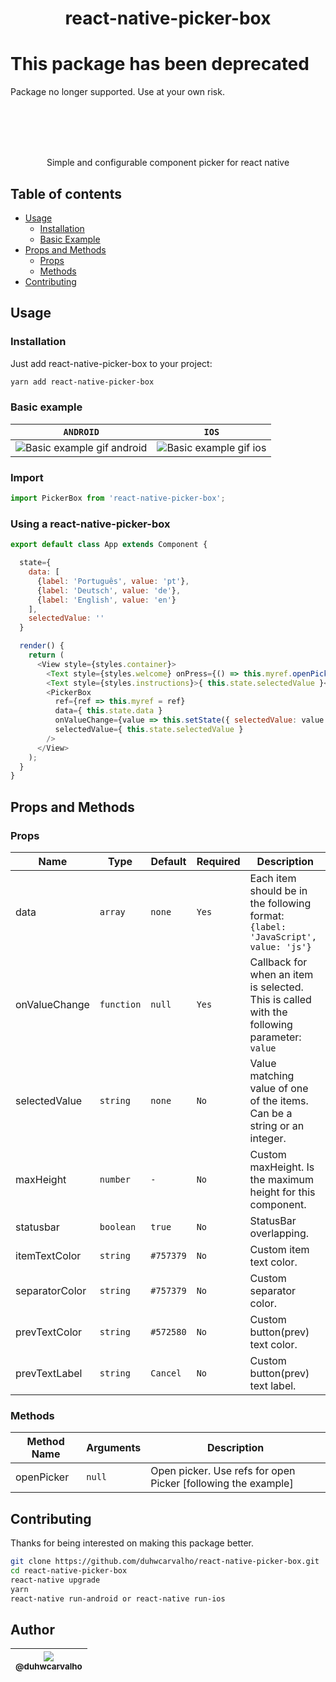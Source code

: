 <h1 align="center">react-native-picker-box</h1>

<h1 align="left">This package has been deprecated</h1>
<p align="left">Package no longer supported. Use at your own risk.</p>

<br /><br /><br /><br />


<p align="center">Simple and configurable component picker for react native</p>

## Table of contents
  * [Usage](#usage)
    * [Installation](#installation)
    * [Basic Example](#basic-example)
  * [Props and Methods](#props-and-methods)
    * [Props](#props)
    * [Methods](#methods)
  * [Contributing](#contributing)

<h2 align="left">Usage</h2>

### Installation

Just add react-native-picker-box to your project:

```sh
yarn add react-native-picker-box
```

### Basic example
| `ANDROID` | `IOS`
|-|-|
![Basic example gif android](Images/example-android.gif)|![Basic example gif ios](Images/example-ios.gif)|


### Import

```javascript
import PickerBox from 'react-native-picker-box';
```

### Using a react-native-picker-box

```javascript
export default class App extends Component {

  state={
    data: [
      {label: 'Português', value: 'pt'},
      {label: 'Deutsch', value: 'de'},
      {label: 'English', value: 'en'}
    ],
    selectedValue: ''
  }

  render() {
    return (
      <View style={styles.container}>
        <Text style={styles.welcome} onPress={() => this.myref.openPicker() }>Press to select language</Text>
        <Text style={styles.instructions}>{ this.state.selectedValue }</Text>
        <PickerBox
          ref={ref => this.myref = ref}
          data={ this.state.data }
          onValueChange={value => this.setState({ selectedValue: value })}
          selectedValue={ this.state.selectedValue }
        />
      </View>
    );
  }
}
```

<h2 align="left">Props and Methods</h2>

### Props

Name             | Type       | Default  | Required  | Description
-----------------|------------|----------|-----------|--------------
data             | `array`    | `none`   | `Yes`     | Each item should be in the following format: `{label: 'JavaScript', value: 'js'}`
onValueChange    | `function` | `null`   | `Yes`     | Callback for when an item is selected. This is called with the following parameter: `value`
selectedValue    | `string`   | `none`   | `No`      | Value matching value of one of the items. Can be a string or an integer.
maxHeight        | `number`   | ` -  `   | `No`      | Custom maxHeight. Is the maximum height for this component.
statusbar        | `boolean`  | `true`   | `No`      | StatusBar overlapping.
itemTextColor    | `string`   | `#757379`| `No`      | Custom item text color.
separatorColor   | `string`   | `#757379`| `No`      | Custom separator color.
prevTextColor    | `string`   | `#572580`| `No`      | Custom button(prev) text color.
prevTextLabel    | `string`   | `Cancel` | `No`      | Custom button(prev) text label.

### Methods
Method Name | Arguments | Description
------------|-----------|----------------
openPicker  | `null`    | Open picker. Use refs for open Picker [following the example]


<h2 align="left">Contributing</h2>

Thanks for being interested on making this package better.


```sh
git clone https://github.com/duhwcarvalho/react-native-picker-box.git
cd react-native-picker-box
react-native upgrade
yarn
react-native run-android or react-native run-ios
```

## Author

| [<img src="https://avatars0.githubusercontent.com/u/24841773?s=60&v=4"><br><sub>@duhwcarvalho</sub>](https://github.com/duhwcarvalho) |
| :---: |
